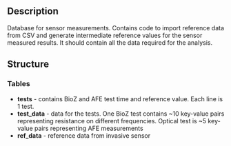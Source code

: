 ## Description
Database for sensor measurements. Contains code to import reference data from CSV and generate intermediate reference values for the sensor measured results. It should contain all the data required for the analysis.

## Structure

### Tables

* **tests** - contains BioZ and AFE test time and reference value. Each line is 1 test.
* **test_data** - data for the tests. One BioZ test contains ~10 key-value pairs representing resistance on different frequencies. Optical test is ~5 key-value pairs representing AFE measurements
* **ref_data** - reference data from invasive sensor
